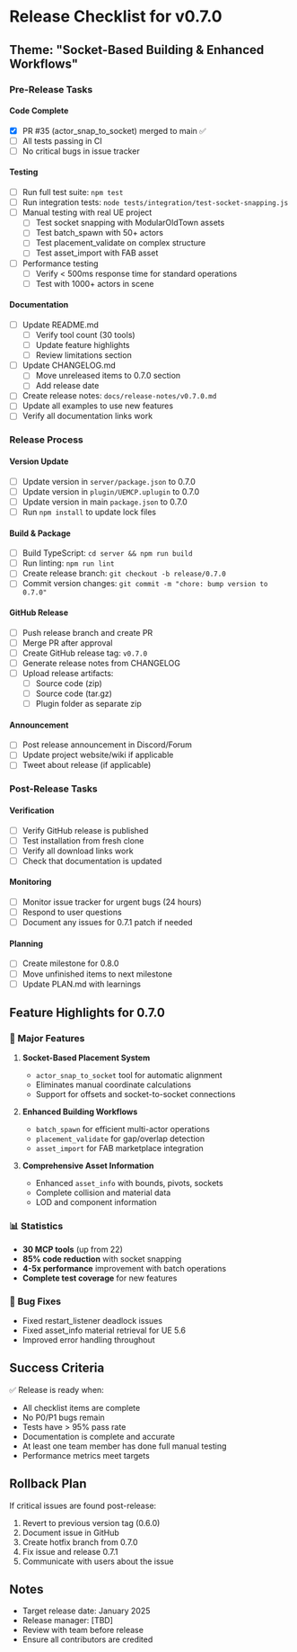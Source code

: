 # Release Checklist for v0.7.0

## Theme: "Socket-Based Building & Enhanced Workflows"

### Pre-Release Tasks

#### Code Complete
- [x] PR #35 (actor_snap_to_socket) merged to main ✅
- [ ] All tests passing in CI
- [ ] No critical bugs in issue tracker

#### Testing
- [ ] Run full test suite: `npm test`
- [ ] Run integration tests: `node tests/integration/test-socket-snapping.js`
- [ ] Manual testing with real UE project
  - [ ] Test socket snapping with ModularOldTown assets
  - [ ] Test batch_spawn with 50+ actors
  - [ ] Test placement_validate on complex structure
  - [ ] Test asset_import with FAB asset
- [ ] Performance testing
  - [ ] Verify < 500ms response time for standard operations
  - [ ] Test with 1000+ actors in scene

#### Documentation
- [ ] Update README.md
  - [ ] Verify tool count (30 tools)
  - [ ] Update feature highlights
  - [ ] Review limitations section
- [ ] Update CHANGELOG.md
  - [ ] Move unreleased items to 0.7.0 section
  - [ ] Add release date
- [ ] Create release notes: `docs/release-notes/v0.7.0.md`
- [ ] Update all examples to use new features
- [ ] Verify all documentation links work

### Release Process

#### Version Update
- [ ] Update version in `server/package.json` to 0.7.0
- [ ] Update version in `plugin/UEMCP.uplugin` to 0.7.0
- [ ] Update version in main `package.json` to 0.7.0
- [ ] Run `npm install` to update lock files

#### Build & Package
- [ ] Build TypeScript: `cd server && npm run build`
- [ ] Run linting: `npm run lint`
- [ ] Create release branch: `git checkout -b release/0.7.0`
- [ ] Commit version changes: `git commit -m "chore: bump version to 0.7.0"`

#### GitHub Release
- [ ] Push release branch and create PR
- [ ] Merge PR after approval
- [ ] Create GitHub release tag: `v0.7.0`
- [ ] Generate release notes from CHANGELOG
- [ ] Upload release artifacts:
  - [ ] Source code (zip)
  - [ ] Source code (tar.gz)
  - [ ] Plugin folder as separate zip

#### Announcement
- [ ] Post release announcement in Discord/Forum
- [ ] Update project website/wiki if applicable
- [ ] Tweet about release (if applicable)

### Post-Release Tasks

#### Verification
- [ ] Verify GitHub release is published
- [ ] Test installation from fresh clone
- [ ] Verify all download links work
- [ ] Check that documentation is updated

#### Monitoring
- [ ] Monitor issue tracker for urgent bugs (24 hours)
- [ ] Respond to user questions
- [ ] Document any issues for 0.7.1 patch if needed

#### Planning
- [ ] Create milestone for 0.8.0
- [ ] Move unfinished items to next milestone
- [ ] Update PLAN.md with learnings

## Feature Highlights for 0.7.0

### 🎯 Major Features
1. **Socket-Based Placement System**
   - `actor_snap_to_socket` tool for automatic alignment
   - Eliminates manual coordinate calculations
   - Support for offsets and socket-to-socket connections

2. **Enhanced Building Workflows**
   - `batch_spawn` for efficient multi-actor operations
   - `placement_validate` for gap/overlap detection
   - `asset_import` for FAB marketplace integration

3. **Comprehensive Asset Information**
   - Enhanced `asset_info` with bounds, pivots, sockets
   - Complete collision and material data
   - LOD and component information

### 📊 Statistics
- **30 MCP tools** (up from 22)
- **85% code reduction** with socket snapping
- **4-5x performance** improvement with batch operations
- **Complete test coverage** for new features

### 🐛 Bug Fixes
- Fixed restart_listener deadlock issues
- Fixed asset_info material retrieval for UE 5.6
- Improved error handling throughout

## Success Criteria

✅ Release is ready when:
- All checklist items are complete
- No P0/P1 bugs remain
- Tests have > 95% pass rate
- Documentation is complete and accurate
- At least one team member has done full manual testing
- Performance metrics meet targets

## Rollback Plan

If critical issues are found post-release:
1. Revert to previous version tag (0.6.0)
2. Document issue in GitHub
3. Create hotfix branch from 0.7.0
4. Fix issue and release 0.7.1
5. Communicate with users about the issue

## Notes

- Target release date: January 2025
- Release manager: [TBD]
- Review with team before release
- Ensure all contributors are credited